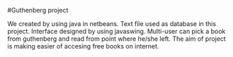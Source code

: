#Guthenberg project

We created by using java in netbeans. Text file used as database in this project. Interface designed by using javaswing. 
Multi-user can pick a book from guthenberg and read from point where he/she left. 
The aim of project is making easier of accesing free books on internet.
